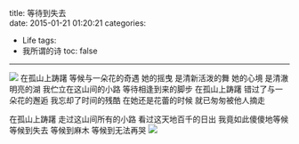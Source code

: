 title: 等待到失去	
date: 2015-01-21 01:20:21
categories:
- Life
tags:
- 我所谓的诗
toc: false
---
<img src="http://middlesummer.qiniudn.com/20150121-wait-alone/wait-alone.jpg" class="img-topic" />
在孤山上踌躇
等候与一朵花的奇遇
她的摇曳
是清新活泼的舞
她的心境
是清澈明亮的湖
我伫立在这山间的小路
等待相逢到来的脚步
<!-- more -->
在孤山上踌躇
错过了与一朵花的邂逅
我忘却了时间的残酷
在她还是花蕾的时候
就已匆匆被他人摘走

在孤山上踌躇
走过这山间所有的小路
看过这天地百千的日出
我竟如此傻傻地等候
等候到失去
等候到麻木
等候到无法再哭
<img src="http://middlesummer.qiniudn.com/20150121-wait-alone/wait-alone.jpg" class="img-center" />

